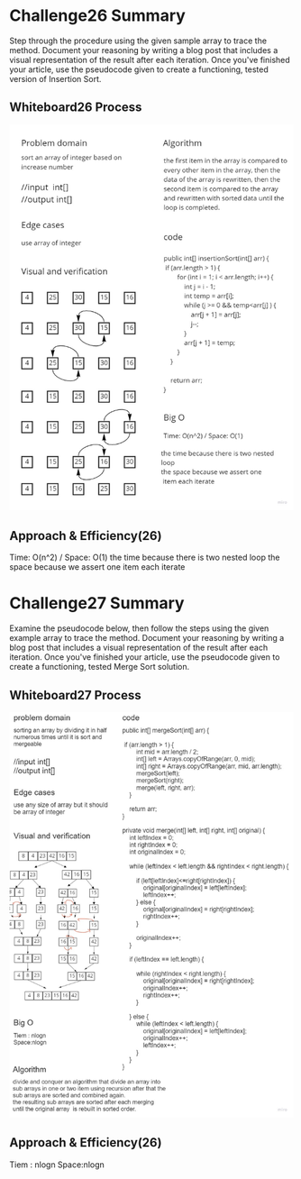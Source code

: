 # Challenge26 Summary
<!-- Description of the challenge -->
Step through the procedure using the given sample array to trace the method. 
Document your reasoning by writing a blog post 
that includes a visual representation of 
the result after each iteration. Once you've 
finished your article, use the pseudocode given to 
create a functioning, tested version of Insertion Sort.
## Whiteboard26 Process
<!-- Embedded whiteboard image -->
![White board 26](./ch26.jpg)
## Approach & Efficiency(26)
<!-- What approach did you take? Why? What is the Big O space/time for this approach? -->
Time: O(n^2) / Space: O(1)
the time because there is two nested
loop
the space because we assert one
item each iterate

# Challenge27 Summary
<!-- Description of the challenge -->
Examine the pseudocode below, then follow the steps using the given 
example array to trace the method. 
Document your reasoning by writing a blog post 
that includes a visual representation of the result 
after each iteration. Once you've finished your 
article, use the pseudocode given to
create a functioning, tested Merge Sort solution.
## Whiteboard27 Process
<!-- Embedded whiteboard image -->
![White board 26](./ch27.jpg)
## Approach & Efficiency(26)
<!-- What approach did you take? Why? What is the Big O space/time for this approach? -->
Tiem : nlogn
Space:nlogn